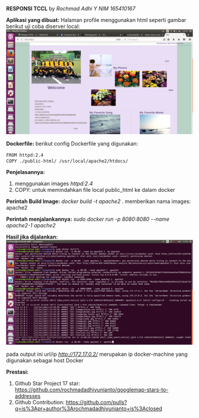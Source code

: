 **RESPONSI TCCL**
by *Rochmad Adhi Y NIM 165410167*

**Aplikasi yang dibuat:** Halaman profile menggunakan html seperti gambar berikut uji coba diserver local:
![Local Preview](https://github.com/rochmadadhiyunianto/responsitccl/blob/master/responsi.png?raw=true)

**Dockerfile:**
berikut config Dockerfile yang digunakan:

    FROM httpd:2.4
    COPY ./public-html/ /usr/local/apache2/htdocs/

**Penjelasannya:** 

 1. menggunakan images *httpd:2.4*
 2. COPY: untuk memindahkan file local public_html ke dalam docker
 

**Perintah Build Image:**   *docker build -t apache2 .*
memberikan nama images: apache2


**Perintah menjalankannya:** *sudo docker run  -p 8080:8080 --name apache2-1  apache2*


**Hasil jika dijalankan:**
![Local Preview](https://github.com/rochmadadhiyunianto/responsitccl/blob/master/terminal.png?raw=true)


pada output ini url/ip *http://172.17.0.2/* merupakan ip docker-machine yang digunakan sebagai host Docker

**Prestasi:**
 1. Github Star Project 17 star: https://github.com/rochmadadhiyunianto/googlemap-stars-to-addresses
 2. Github Contribution: https://github.com/pulls?q=is%3Apr+author%3Arochmadadhiyunianto+is%3Aclosed

